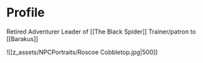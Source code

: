 # Profile
Retired Adventurer
Leader of [[The Black Spider]]
Trainer/patron to [[Barakus]]

![[z_assets/NPCPortraits/Roscoe Cobbletop.jpg|500]]



